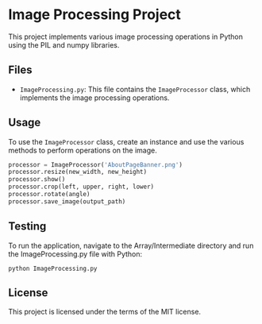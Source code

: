 # Image Processing Project

This project implements various image processing operations in Python using the PIL and numpy libraries.

## Files

- `ImageProcessing.py`: This file contains the `ImageProcessor` class, which implements the image processing operations.

## Usage

To use the `ImageProcessor` class, create an instance and use the various methods to perform operations on the image.

```python
processor = ImageProcessor('AboutPageBanner.png')
processor.resize(new_width, new_height)
processor.show()
processor.crop(left, upper, right, lower)
processor.rotate(angle)
processor.save_image(output_path)
```
## Testing

To run the application, navigate to the Array/Intermediate directory and run the ImageProcessing.py file with Python:

```
python ImageProcessing.py
```
## License
This project is licensed under the terms of the MIT license.

